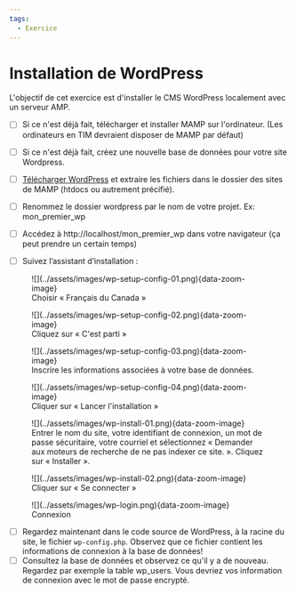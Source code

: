 ```yaml
---
tags:
  - Exercice
---
```


# Installation de WordPress

L'objectif de cet exercice est d'installer le CMS WordPress localement avec un serveur AMP.

- [ ] Si ce n'est déjà fait, télécharger et installer MAMP sur l'ordinateur. (Les ordinateurs en TIM devraient disposer de MAMP par défaut)
- [ ] Si ce n'est déjà fait, créez une nouvelle base de données pour votre site Wordpress.

- [ ] [Télécharger WordPress](https://fr-ca.wordpress.org/download/) et extraire les fichiers dans le dossier des sites de MAMP (htdocs ou autrement précifié).
- [ ] Renommez le dossier wordpress par le nom de votre projet. Ex: mon_premier_wp
- [ ] Accédez à http://localhost/mon_premier_wp dans votre navigateur (ça peut prendre un certain temps)
- [ ] Suivez l’assistant d’installation :

<figure markdown>
  ![](../assets/images/wp-setup-config-01.png){data-zoom-image}
  <figcaption>Choisir « Français du Canada »</figcaption>
</figure>

<figure markdown>
  ![](../assets/images/wp-setup-config-02.png){data-zoom-image}
  <figcaption>Cliquez sur « C'est parti »</figcaption>
</figure>

<figure markdown>
  ![](../assets/images/wp-setup-config-03.png){data-zoom-image}
  <figcaption>Inscrire les informations associées à votre base de données.</figcaption>
</figure>

<figure markdown>
  ![](../assets/images/wp-setup-config-04.png){data-zoom-image}
  <figcaption>Cliquer sur « Lancer l'installation »</figcaption>
</figure>

<figure markdown>
  ![](../assets/images/wp-install-01.png){data-zoom-image}
  <figcaption>Entrer le nom du site, votre identifiant de connexion, un mot de passe sécuritaire, votre courriel et sélectionnez « Demander aux moteurs de recherche de ne pas indexer ce site. ». Cliquez sur « Installer ».</figcaption>
</figure>

<figure markdown>
  ![](../assets/images/wp-install-02.png){data-zoom-image}
  <figcaption>Cliquer sur « Se connecter »</figcaption>
</figure>

<figure markdown>
  ![](../assets/images/wp-login.png){data-zoom-image}
  <figcaption>Connexion</figcaption>
</figure>

- [ ] Regardez maintenant dans le code source de WordPress, à la racine du site, le fichier `wp-config.php`. Observez que ce fichier contient les informations de connexion à la base de données!
- [ ] Consultez la base de données et observez ce qu'il y a de nouveau. Regardez par exemple la table wp_users. Vous devriez vos information de connexion avec le mot de passe encrypté.
